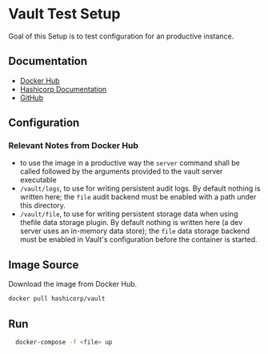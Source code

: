 # Vault Test Setup

Goal of this Setup is to test configuration for an productive instance.

## Documentation

- [Docker Hub](https://hub.docker.com/r/hashicorp/vault)
- [Hashicorp Documentation](https://www.vaultproject.io/)
- [GitHub](https://github.com/hashicorp/vault)

## Configuration

### Relevant Notes from Docker Hub

- to use the image in a productive way the `server` command shall be called followed by the arguments provided to the vault server executable
- `/vault/logs`, to use for writing persistent audit logs. By default nothing is written here; the `file` audit backend must be enabled with a path under this directory.
- `/vault/file`, to use for writing persistent storage data when using thefile data storage plugin. By default nothing is written here (a dev server uses an in-memory data store); the `file` data storage backend must be enabled in Vault's configuration before the container is started.

## Image Source

Download the image from Docker Hub.

``` sh
docker pull hashicorp/vault
```

## Run

``` sh
  docker-compose -f <file> up
```
